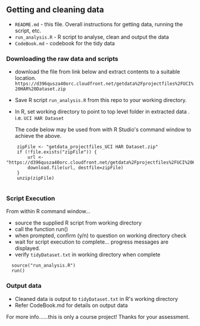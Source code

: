 ## Getting and cleaning data 

* `README.md` - this file. Overall instructions for getting data, running the script, etc.
* `run_analysis.R`  - R script to analyse, clean and output the data
* `CodeBook.md`  - codebook for the tidy data  

### Downloading the raw data and scripts
* download the file from link below and extract contents to a suitable location. 
    `https://d396qusza40orc.cloudfront.net/getdata%2Fprojectfiles%2FUCI%20HAR%20Dataset.zip`
* Save R script `run_analysis.R` from this repo to your working directory.
* In R, set working directory to point to top level folder in extracted data . i.e. `UCI HAR Dataset`

  The code below may be used from with R Studio's command window to achieve the above.
```
    zipFile <- "getdata_projectfiles_UCI HAR Dataset.zip"
    if (!file.exists("zipFile")) {
        url <- "https://d396qusza40orc.cloudfront.net/getdata%2Fprojectfiles%2FUCI%20HAR%20Dataset.zip"
        download.file(url, destfile=zipFile)
    } 
    unzip(zipFile)
    
```
### Script Execution
From within R command window...
* source the supplied R script from working directory
* call the function run()
* when prompted, confirm (y/n) to question on working directory check
* wait for script execution to complete... progress messages are displayed. 
* verify `tidyDataset.txt` in working directory when complete
```
  source("run_analysis.R")
  run()
```
### Output data
* Cleaned data is output to `tidyDataset.txt` in R's working directory
* Refer CodeBook.md for details on output data

For more info......this is only a course project! Thanks for your assessment.